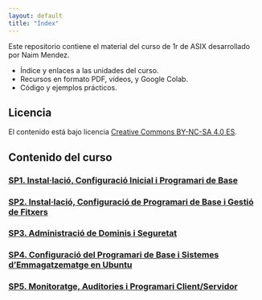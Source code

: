 ```yaml
---
layout: default
title: "Índex"
---
```


Este repositorio contiene el material del curso de 1r de ASIX desarrollado por Naim Mendez.

- Índice y enlaces a las unidades del curso.
- Recursos en formato PDF, vídeos, y Google Colab.
- Código y ejemplos prácticos.

## Licencia

El contenido está bajo licencia [Creative Commons BY-NC-SA 4.0 ES](https://creativecommons.org/licenses/by-nc-sa/4.0/deed.ca).

## Contenido del curso

### [SP1. Instal·lació, Configuració Inicial i Programari de Base](SP1/Sp1.md)  
### [SP2. Instal·lació, Configuració de Programari de Base i Gestió de Fitxers](SP2/SP2.md)  
### [SP3. Administració de Dominis i Seguretat](SP3/SP3.md)  
### [SP4. Configuració del Programari de Base i Sistemes d’Emmagatzematge en Ubuntu](SP4/SP4.md)  
### [SP5. Monitoratge, Auditories i Programari Client/Servidor](SP5/SP5.md)  
### 

###   
